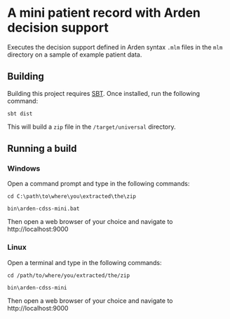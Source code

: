 # A mini patient record with Arden decision support

Executes the decision support defined in Arden syntax `.mlm` files in the `mlm` directory
on a sample of example patient data.

## Building

Building this project requires [SBT](http://www.scala-sbt.org/). Once installed, run the
following command:

```
sbt dist
```

This will build a `zip` file in the `/target/universal` directory.

## Running a build

### Windows

Open a command prompt and type in the following commands:

```
cd C:\path\to\where\you\extracted\the\zip

bin\arden-cdss-mini.bat

```

Then open a web browser of your choice and navigate to http://localhost:9000

### Linux

Open a terminal and type in the following commands:

```
cd /path/to/where/you/extracted/the/zip

bin\arden-cdss-mini

```

Then open a web browser of your choice and navigate to http://localhost:9000
